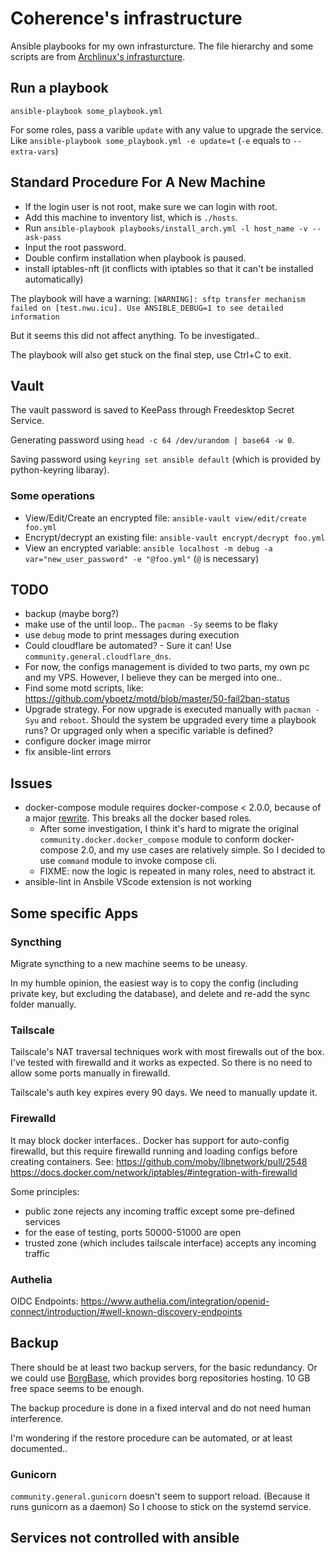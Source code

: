 # Coherence's infrastructure
Ansible playbooks for my own infrasturcture.
The file hierarchy and some scripts are from [Archlinux's infrasturcture](https://gitlab.archlinux.org/archlinux/infrastructure).

## Run a playbook
`ansible-playbook some_playbook.yml`

For some roles, pass a varible `update` with any value to upgrade the service. Like `ansible-playbook some_playbook.yml -e update=t`
(`-e` equals to `--extra-vars`)

## Standard Procedure For A New Machine
- If the login user is not root, make sure we can login with root.
- Add this machine to inventory list, which is `./hosts`.
- Run `ansible-playbook playbooks/install_arch.yml -l host_name -v --ask-pass`
- Input the root password.
- Double confirm installation when playbook is paused.
- install iptables-nft (it conflicts with iptables so that it can't be installed automatically)

The playbook will have a warning:
`[WARNING]: sftp transfer mechanism failed on [test.nwu.icu]. Use ANSIBLE_DEBUG=1 to see detailed information`

But it seems this did not affect anything. To be investigated..

The playbook will also get stuck on the final step, use Ctrl+C to exit.

## Vault
The vault password is saved to KeePass through Freedesktop Secret Service.

Generating password using `head -c 64 /dev/urandom | base64 -w 0`.

Saving password using `keyring set ansible default` (which is provided by python-keyring libaray).

### Some operations
- View/Edit/Create an encrypted file: `ansible-vault view/edit/create foo.yml`
- Encrypt/decrypt an existing file: `ansible-vault encrypt/decrypt foo.yml`
- View an encrypted variable: `ansible localhost -m debug -a var="new_user_password" -e "@foo.yml"` (`@` is necessary)

## TODO
- backup (maybe borg?)
- make use of the until loop.. The `pacman -Sy` seems to be flaky
- use `debug` mode to print messages during execution
- Could cloudflare be automated? - Sure it can! Use `community.general.cloudflare_dns`.
- For now, the configs management is divided to two parts, my own pc and my VPS. However, I believe they can be merged into one..
- Find some motd scripts, like: https://github.com/yboetz/motd/blob/master/50-fail2ban-status
- Upgrade strategy. For now upgrade is executed manually with `pacman -Syu` and `reboot`.
  Should the system be upgraded every time a playbook runs? Or upgraged only when a specific variable is defined?
- configure docker image mirror
- fix ansible-lint errors

## Issues
- docker-compose module requires docker-compose < 2.0.0, because of a major [rewrite](https://github.com/ansible-collections/community.docker/issues/216).
  This breaks all the docker based roles.
  - After some investigation, I think it's hard to migrate the original `community.docker.docker_compose` module to conform docker-compose 2.0, and my use cases are relatively simple.
    So I decided to use `command` module to invoke compose cli. 
  - FIXME: now the logic is repeated in many roles, need to abstract it.
- ansible-lint in Ansbile VScode extension is not working

## Some specific Apps
### Syncthing
Migrate syncthing to a new machine seems to be uneasy.

In my humble opinion, the easiest way is to copy the config (including private key, but excluding the database), and delete and re-add the sync folder manually.

### Tailscale
Tailscale's NAT traversal techniques work with most firewalls out of the box. I've tested with firewalld and it works as expected. So there is no need to allow some ports manually in firewalld.

Tailscale's auth key expires every 90 days. We need to manually update it.

### Firewalld
It may block docker interfaces.. Docker has support for auto-config firewalld, but this require firewalld running and loading configs before creating containers.
See: https://github.com/moby/libnetwork/pull/2548
https://docs.docker.com/network/iptables/#integration-with-firewalld

Some principles:
- public zone rejects any incoming traffic except some pre-defined services
- for the ease of testing, ports 50000-51000 are open
- trusted zone (which includes tailscale interface) accepts any incoming traffic 

### Authelia
OIDC Endpoints: https://www.authelia.com/integration/openid-connect/introduction/#well-known-discovery-endpoints

## Backup
There should be at least two backup servers, for the basic redundancy.
Or we could use [BorgBase](https://www.borgbase.com/), which provides borg repositories hosting. 10 GB free space seems to be enough.

The backup procedure is done in a fixed interval and do not need human interference.

I'm wondering if the restore procedure can be automated, or at least documented..

### Gunicorn
`community.general.gunicorn` doesn't seem to support reload. (Because it runs gunicorn as a daemon) So I choose to stick on the systemd service.

## Services not controlled with ansible

